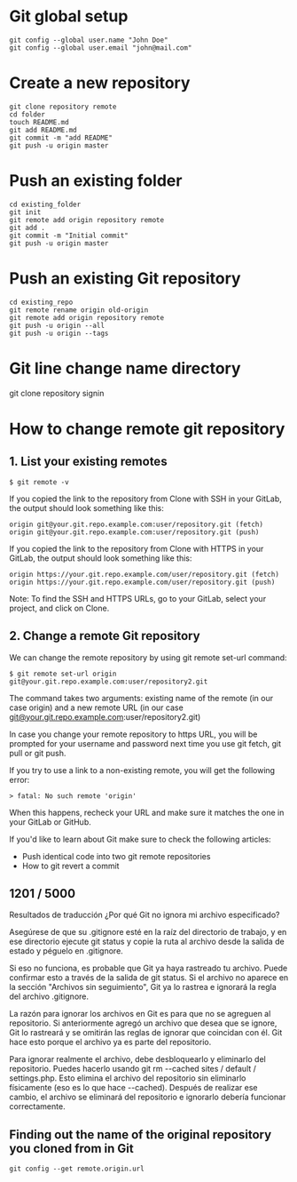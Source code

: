 # Git global setup
```
git config --global user.name "John Doe"
git config --global user.email "john@mail.com" 
```

# Create a new repository
```
git clone repository remote
cd folder
touch README.md
git add README.md
git commit -m "add README"
git push -u origin master
```

# Push an existing folder
```
cd existing_folder
git init
git remote add origin repository remote
git add .
git commit -m "Initial commit"
git push -u origin master 
```

# Push an existing Git repository
```
cd existing_repo
git remote rename origin old-origin
git remote add origin repository remote
git push -u origin --all
git push -u origin --tags 
```

# Git line change name directory
git clone repository signin

# How to change remote git repository
## 1. List your existing remotes
```
$ git remote -v
```
If you copied the link to the repository from Clone with SSH in your GitLab, the output should look something like this:
```
origin git@your.git.repo.example.com:user/repository.git (fetch)
origin git@your.git.repo.example.com:user/repository.git (push)
```
If you copied the link to the repository from Clone with HTTPS in your GitLab, the output should look something like this:

```
origin https://your.git.repo.example.com/user/repository.git (fetch)
origin https://your.git.repo.example.com/user/repository.git (push)
```

Note: To find the SSH and HTTPS URLs, go to your GitLab, select your project, and click on Clone.

## 2. Change a remote Git repository
We can change the remote repository by using git remote set-url command:
```
$ git remote set-url origin git@your.git.repo.example.com:user/repository2.git
```
The command takes two arguments: existing name of the remote (in our case origin) and a new remote URL (in our case git@your.git.repo.example.com:user/repository2.git)

In case you change your remote repository to https URL, you will be prompted for your username and password next time you use git fetch, git pull or git push.

If you try to use a link to a non-existing remote, you will get the following error:

```
> fatal: No such remote 'origin'
```
When this happens, recheck your URL and make sure it matches the one in your GitLab or GitHub.

If you'd like to learn about Git make sure to check the following articles:

- Push identical code into two git remote repositories
- How to git revert a commit

## 1201 / 5000
Resultados de traducción
¿Por qué Git no ignora mi archivo especificado?  

Asegúrese de que su .gitignore esté en la raíz del directorio de trabajo, y en ese directorio ejecute git status y copie la ruta al archivo desde la salida de estado y péguelo en .gitignore.  

Si eso no funciona, es probable que Git ya haya rastreado tu archivo. Puede confirmar esto a través de la salida de git status. Si el archivo no aparece en la sección "Archivos sin seguimiento", Git ya lo rastrea e ignorará la regla del archivo .gitignore.  

La razón para ignorar los archivos en Git es para que no se agreguen al repositorio. Si anteriormente agregó un archivo que desea que se ignore, Git lo rastreará y se omitirán las reglas de ignorar que coincidan con él. Git hace esto porque el archivo ya es parte del repositorio.  

Para ignorar realmente el archivo, debe desbloquearlo y eliminarlo del repositorio. Puedes hacerlo usando git rm --cached sites / default / settings.php. Esto elimina el archivo del repositorio sin eliminarlo físicamente (eso es lo que hace --cached). Después de realizar ese cambio, el archivo se eliminará del repositorio e ignorarlo debería funcionar correctamente.   


## Finding out the name of the original repository you cloned from in Git
```
git config --get remote.origin.url
```